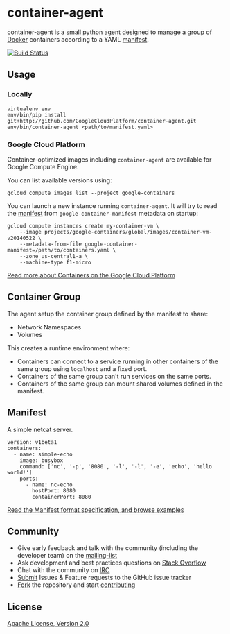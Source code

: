 container-agent
===============

container-agent is a small python agent designed to manage a [group](#container-group) of [Docker](https://docker.io) containers according to a YAML [manifest](#manifest).

[![Build Status](https://travis-ci.org/GoogleCloudPlatform/container-agent.svg?branch=master)](https://travis-ci.org/GoogleCloudPlatform/container-agent)

## Usage

### Locally

```
virtualenv env
env/bin/pip install git+http://github.com/GoogleCloudPlatform/container-agent.git
env/bin/container-agent <path/to/manifest.yaml>
```

### Google Cloud Platform

Container-optimized images including `container-agent` are available for Google Compute Engine.

You can list available versions using:
```
gcloud compute images list --project google-containers
```

You can launch a new instance running `container-agent`. It will try to read the [manifest](#manifest) from `google-container-manifest` metadata on startup:
```
gcloud compute instances create my-container-vm \
    --image projects/google-containers/global/images/container-vm-v20140522 \
    --metadata-from-file google-container-manifest=/path/to/containers.yaml \
    --zone us-central1-a \
    --machine-type f1-micro
```

[Read more about Containers on the Google Cloud Platform](https://developers.google.com/compute/docs/containers)

## Container Group

The agent setup the container group defined by the manifest to share:
- Network Namespaces
- Volumes

This creates a runtime environment where:
- Containers can connect to a service running in other containers of the same group using `localhost` and a fixed port.
- Containers of the same group can't run services on the same ports.
- Containers of the same group can mount shared volumes defined in the manifest.

## Manifest

A simple netcat server.
```
version: v1beta1
containers:
  - name: simple-echo
    image: busybox
    command: ['nc', '-p', '8080', '-l', '-l', '-e', 'echo', 'hello world!']
    ports:
      - name: nc-echo
        hostPort: 8080
        containerPort: 8080
```

[Read the Manifest format specification, and browse examples](manifests/)

## Community

- Give early feedback and talk with the community (including the developer team) on the [mailing-list](https://groups.google.com/forum/#!forum/google-containers)
- Ask development and best practices questions on [Stack Overflow](http://stackoverflow.com/questions/tagged/google-compute-engine+docker)
- Chat with the community on [IRC](irc://irc.freenode.net/#google-containers)
- [Submit](https://github.com/GoogleCloudPlatform/container-agent/issues) Issues & Feature requests to the GitHub issue tracker
- [Fork](https://github.com/GoogleCloudPlatform/container-agent/fork) the repository and start [contributing](CONTRIB.md)

## License

[Apache License, Version 2.0](tree/master/COPYING.md)

